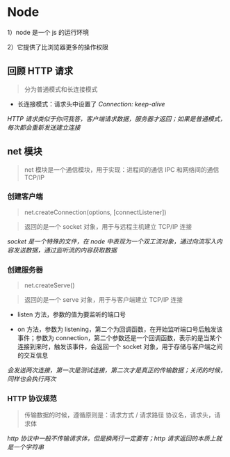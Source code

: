 # Node

1）node 是一个 js 的运行环境

2）它提供了比浏览器更多的操作权限

## 回顾 HTTP 请求

> 分为普通模式和长连接模式

- 长连接模式：请求头中设置了 _Connection: keep-alive_

_HTTP 请求类似于你问我答，客户端请求数据，服务器才返回；如果是普通模式，每次都会重新发送建立连接_

## net 模块

> net 模块是一个通信模块，用于实现：进程间的通信 IPC 和网络间的通信 TCP/IP

### 创建客户端

> net.createConnection(options, [connectListener])

> 返回的是一个 socket 对象，用于与远程主机建立 TCP/IP 连接

_socket 是一个特殊的文件，在 node 中表现为一个双工流对象，通过向流写入内容发送数据，通过监听流的内容获取数据_

### 创建服务器

> net.createServe()

> 返回的是一个 serve 对象，用于与客户端建立 TCP/IP 连接

- listen 方法，参数的值为要监听的端口号

- on 方法，参数为 listening，第二个为回调函数，在开始监听端口号后触发该事件；参数为 connection，第二个参数还是一个回调函数，表示的是当某个连接到来时，触发该事件，会返回一个 socket 对象，用于存储与客户端之间的交互信息

_会发送两次连接，第一次是测试连接，第二次才是真正的传输数据；关闭的时候，同样也会执行两次_

### HTTP 协议规范

> 传输数据的时候，遵循原则是：请求方式 / 请求路径 协议名，请求头，请求体

_http 协议中一般不传输请求体，但是换两行一定要有；http 请求返回的本质上就是一个字符串_
